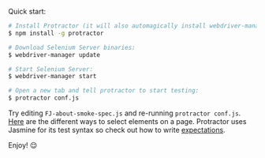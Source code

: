 Quick start:
        
```sh
# Install Protractor (it will also automagically install webdriver-manager):
$ npm install -g protractor

# Download Selenium Server binaries:
$ webdriver-manager update

# Start Selenium Server:
$ webdriver-manager start

# Open a new tab and tell protractor to start testing:
$ protractor conf.js
```

Try editing `FJ-about-smoke-spec.js` and re-running `protractor conf.js`. [Here](http://www.seleniumhq.org/docs/03_webdriver.jsp#locating-ui-elements-webelements) are the different ways to select elements on a page.  Protractor uses Jasmine for its test syntax so check out how to write [expectations](http://jasmine.github.io/2.0/introduction.html#section-Expectations).

Enjoy! :relieved:
